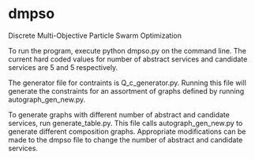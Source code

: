# dmpso
Discrete Multi-Objective Particle Swarm Optimization

To run the program, execute python dmpso.py on the command line. The current hard coded values for number of abstract services and candidate services are 5 and 5 respectively.

The generator file for contraints is Q_c_generator.py. Running this file will generate the constraints for an assortment of graphs defined by running autograph_gen_new.py.

To generate graphs with different number of abstract and candidate services, run generate_table.py. This file calls autograph_gen_new.py to generate different composition graphs. Appropriate modifications can be made to the dmpso file to change the number of abstract and candidate services.
